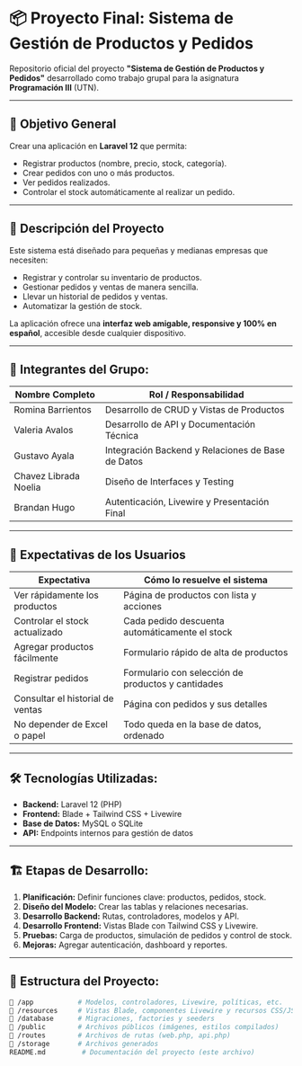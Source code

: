 # 📦 Proyecto Final: Sistema de Gestión de Productos y Pedidos

Repositorio oficial del proyecto **"Sistema de Gestión de Productos y Pedidos"** desarrollado como trabajo grupal para la asignatura **Programación III** (UTN).

---

## 🎯 Objetivo General
Crear una aplicación en **Laravel 12** que permita:
- Registrar productos (nombre, precio, stock, categoría).
- Crear pedidos con uno o más productos.
- Ver pedidos realizados.
- Controlar el stock automáticamente al realizar un pedido.

---

## 📝 Descripción del Proyecto
Este sistema está diseñado para pequeñas y medianas empresas que necesiten:
- Registrar y controlar su inventario de productos.
- Gestionar pedidos y ventas de manera sencilla.
- Llevar un historial de pedidos y ventas.
- Automatizar la gestión de stock.

La aplicación ofrece una **interfaz web amigable, responsive y 100% en español**, accesible desde cualquier dispositivo.

---

## 👥 Integrantes del Grupo:
| Nombre Completo               | Rol / Responsabilidad                            |
|-------------------------------|--------------------------------------------------|
| Romina Barrientos             | Desarrollo de CRUD y Vistas de Productos         |
| Valeria Avalos                | Desarrollo de API y Documentación Técnica        |
| Gustavo Ayala                 | Integración Backend y Relaciones de Base de Datos|
| Chavez Librada Noelia         | Diseño de Interfaces y Testing                   |
| Brandan Hugo                  | Autenticación, Livewire y Presentación Final     |

---

## 👥 Expectativas de los Usuarios
| Expectativa                               | Cómo lo resuelve el sistema                       |
|-------------------------------------------|--------------------------------------------------|
| Ver rápidamente los productos              | Página de productos con lista y acciones          |
| Controlar el stock actualizado             | Cada pedido descuenta automáticamente el stock    |
| Agregar productos fácilmente               | Formulario rápido de alta de productos            |
| Registrar pedidos                          | Formulario con selección de productos y cantidades|
| Consultar el historial de ventas           | Página con pedidos y sus detalles                 |
| No depender de Excel o papel               | Todo queda en la base de datos, ordenado          |

---

## 🛠️ Tecnologías Utilizadas:
- **Backend:** Laravel 12 (PHP)
- **Frontend:** Blade + Tailwind CSS + Livewire
- **Base de Datos:** MySQL o SQLite
- **API:** Endpoints internos para gestión de datos

---

## 🏗️ Etapas de Desarrollo:
1. **Planificación:** Definir funciones clave: productos, pedidos, stock.
2. **Diseño del Modelo:** Crear las tablas y relaciones necesarias.
3. **Desarrollo Backend:** Rutas, controladores, modelos y API.
4. **Desarrollo Frontend:** Vistas Blade con Tailwind CSS y Livewire.
5. **Pruebas:** Carga de productos, simulación de pedidos y control de stock.
6. **Mejoras:** Agregar autenticación, dashboard y reportes.

---

## 📂 Estructura del Proyecto:
```bash
📂 /app           # Modelos, controladores, Livewire, políticas, etc.
📂 /resources     # Vistas Blade, componentes Livewire y recursos CSS/JS
📂 /database      # Migraciones, factories y seeders
📂 /public        # Archivos públicos (imágenes, estilos compilados)
📂 /routes        # Archivos de rutas (web.php, api.php)
📂 /storage       # Archivos generados
README.md         # Documentación del proyecto (este archivo)
